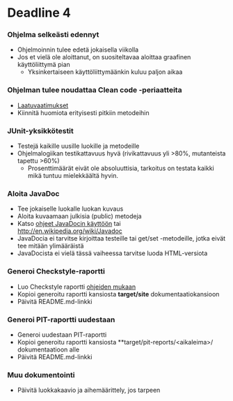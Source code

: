 ﻿# Deadline 4

### Ohjelma selkeästi edennyt

* Ohjelmoinnin tulee edetä jokaisella viikolla
* Jos et vielä ole aloittanut, on suositeltavaa aloittaa graafinen käyttöliittymä pian
  * Yksinkertaiseen käyttöliittymäänkin kuluu paljon aikaa

### Ohjelman tulee noudattaa Clean code -periaatteita
* [Laatuvaatimukset](Koodin-laatuvaatimukset.md)
* Kiinnitä huomiota erityisesti pitkiin metodeihin

### JUnit-yksikkötestit
* Testejä kaikille uusille luokille ja metodeille
* Ohjelmalogiikan testikattavuus hyvä (rivikattavuus yli >80%, mutanteista tapettu >60%)
  * Prosenttimäärät eivät ole absoluuttisia, tarkoitus on testata kaikki mikä tuntuu mielekkäältä hyvin.

### Aloita JavaDoc
* Tee jokaiselle luokalle luokan kuvaus
* Aloita kuvaamaan julkisia (public) metodeja
* Katso [ohjeet JavaDocin käyttöön](JavaDoc.md) tai http://en.wikipedia.org/wiki/Javadoc
* JavaDocia ei tarvitse kirjoittaa testeille tai get/set -metodeille, jotka eivät tee mitään ylimääräistä
* JavaDocista ei vielä tässä vaiheessa tarvitse luoda HTML-versiota

### Generoi Checkstyle-raportti
* Luo Checkstyle raportti [ohjeiden mukaan](Checkstyle.md)
* Kopioi generoitu raportti kansiosta **target/site** dokumentaatiokansioon
* Päivitä README.md-linkki

### Generoi PIT-raportti uudestaan
* Generoi uudestaan PIT-raportti
* Kopioi generoitu raportti kansiosta **target/pit-reports/\<aikaleima\>/ dokumentaatioon alle
* Päivitä README.md-linkki

### Muu dokumentointi
* Päivitä luokkakaavio ja aihemäärittely, jos tarpeen

